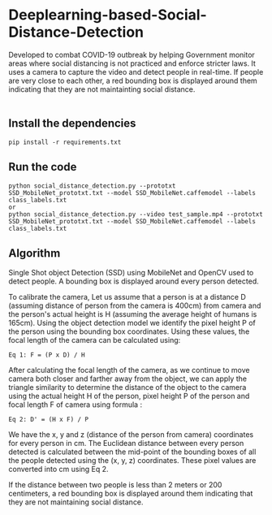 # Deeplearning-based-Social-Distance-Detection

Developed to combat COVID-19 outbreak by helping Government monitor areas where social distancing is not practiced and enforce stricter laws. It uses a camera to capture the video and detect people in real-time. If people are very close to each other, a red bounding box is displayed around them indicating that they are not maintainting social distance.
<br />
<br />

## Install the dependencies

```
pip install -r requirements.txt
```

## Run the code

```
python social_distance_detection.py --prototxt SSD_MobileNet_prototxt.txt --model SSD_MobileNet.caffemodel --labels class_labels.txt
or
python social_distance_detection.py --video test_sample.mp4 --prototxt SSD_MobileNet_prototxt.txt --model SSD_MobileNet.caffemodel --labels class_labels.txt
``` 


## Algorithm

Single Shot object Detection (SSD) using MobileNet and OpenCV used to detect people. A bounding box is displayed around every person detected. 

To calibrate the camera, Let us assume that a person is at a distance D (assuming distance of person from the camera is 400cm) from camera and the person's actual height is H (assuming the average height of humans is 165cm). Using the object detection model we identify the pixel height P of the person using the bounding box coordinates. Using these values, the focal length of the camera can be calculated using:

```
Eq 1: F = (P x D) / H
```
After calculating the focal length of the camera, as we continue to move camera both closer and farther away from the object, we can apply the triangle similarity to determine the distance of the object to the camera using the actual height H of the person, pixel height P of the person and focal length F of camera using formula :

```
Eq 2: D' = (H x F) / P
```
We have the x, y and z (distance of the person from camera) coordinates for every person in cm. The Euclidean distance between every person detected is calculated between the mid-point of the bounding boxes of all the people detected using the (x, y, z) coordinates. These pixel values are converted into cm using Eq 2.

If the distance between two people is less than 2 meters or 200 centimeters, a red bounding box is displayed around them indicating that they are not maintaining social distance.
